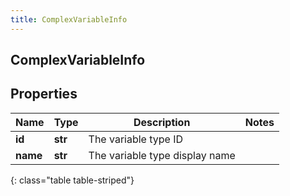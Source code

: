 ```yaml
---
title: ComplexVariableInfo
---
```

## ComplexVariableInfo

## Properties

|Name | Type | Description | Notes|
|------------ | ------------- | ------------- | -------------|
| **id** | **str** | The variable type ID | |
| **name** | **str** | The variable type display name | |
{: class="table table-striped"}


